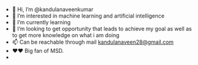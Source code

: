 - 👋 Hi, I’m @kandulanaveenkumar
- 👀 I’m interested in machine learning and artificial intelligence
- 🌱 I’m currently learning 
- 💞️ I’m looking to get opportunity that leads to achieve my goal as well as to get more knowledge on what i am doing
- 📫 Can be reachable through mail kandulanaveen28@gmail.com
- ❤❤ Big fan of MSD.
- 

<!---
kandulanaveenkumar/kandulanaveenkumar is a ✨ special ✨ repository because its `README.md` (this file) appears on your GitHub profile.
You can click the Preview link to take a look at your changes.
--->
